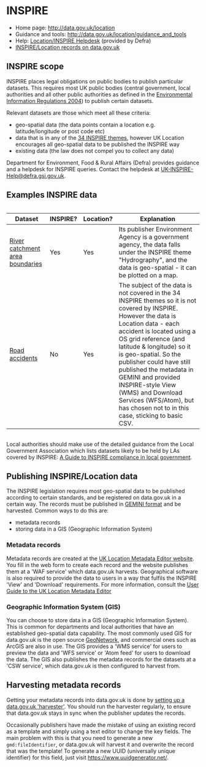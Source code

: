 # INSPIRE

* Home page: <http://data.gov.uk/location>
* Guidance and tools: <http://data.gov.uk/location/guidance_and_tools>
* Help: [Location/INSPIRE Helpdesk](mailto:UK-INSPIRE-Help@defra.gsi.gov.uk) (provided by Defra)
* [INSPIRE/Location records on data.gov.uk](http://data.gov.uk/data/search?UKLP=True)

## INSPIRE scope

INSPIRE places legal obligations on public bodies to publish particular datasets. This requires most UK public bodies (central government, local authorities and all other public authorities as defined in the [Environmental Information Regulations 2004](http://www.legislation.gov.uk/uksi/2004/3391/contents/made)) to publish certain datasets.

Relevant datasets are those which meet all these criteria:

* geo-spatial data (the data points contain a location e.g. latitude/longitude or post code etc)
* data that is in any of the [34 INSPIRE themes](http://inspire.ec.europa.eu/index.cfm/pageid/2/list/7), however UK Location encourages all geo-spatial data to be published the INSPIRE way
* existing data (the law does not compel you to collect any data)

Department for Environment, Food & Rural Affairs (Defra) provides guidance and a helpdesk for INSPIRE queries. Contact the helpdesk at [UK-INSPIRE-Help@defra.gsi.gov.uk](mailto:UK-INSPIRE-Help@defra.gsi.gov.uk).

## Examples INSPIRE data

<div style="height:1px;font-size:1px;">&nbsp;</div>

| Dataset | INSPIRE? | Location? | Explanation |
| ------- | -------- | --------- | ----------- |
| [River catchment area boundaries](http://data.gov.uk/dataset/water-framework-directive-river-waterbody-catchments-wms) | Yes | Yes | Its publisher Environment Agency is a government agency, the data falls under the INSPIRE theme "Hydrography", and the data is geo-spatial - it can be plotted on a map. |
| [Road accidents](http://data.gov.uk/dataset/road-accidents-safety-data) | No | Yes | The subject of the data is not covered in the 34 INSPIRE themes so it is not covered by INSPIRE. However the data is Location data - each accident is located using a OS grid reference (and latitude & longitude) so it is geo-spatial. So the publisher could have still published the metadata in GEMINI and provided INSPIRE-style View (WMS) and Download Services (WFS/Atom), but has chosen not to in this case, sticking to basic CSV.|

<div style="height:1px;font-size:1px;">&nbsp;</div>

Local authorities should make use of the detailed guidance from the Local Government Association which lists datasets likely to be held by LAs covered by INSPIRE: [A Guide to INSPIRE compliance in local government](http://www.local.gov.uk/c/document_library/get_file?uuid=ba19b779-eb8d-404c-af07-25ecd921aed9).

## Publishing INSPIRE/Location data

The INSPIRE legislation requires most geo-spatial data to be published according to certain standards, and be registered on data.gov.uk in a certain way. The records must be published in [GEMINI format](xxx) and be harvested. Common ways to do this are:

* metadata records
* storing data in a GIS (Geographic Information System)

### Metadata records

Metadata records are created at the [UK Location Metadata Editor website](https://locationmde.data.gov.uk/). You fill in the web form to create each record and the website publishes them at a 'WAF service' which data.gov.uk harvests. Geographical software is also required to provide the data to users in a way that fulfils the INSPIRE 'View' and 'Download' requirements. For more information, consult the [User Guide to the UK Location Metadata Editor](https://data.gov.uk/sites/default/files/library/Metadata%20Editor%20User%20Guide.pdf)

### Geographic Information System (GIS)

You can choose to store data in a GIS (Geographic Information System). This is common for departments and local authorities that have an established geo-spatial data capability. The most commonly used GIS for data.gov.uk is the open source [GeoNetwork](http://geonetwork-opensource.org/), and commercial ones such as ArcGIS are also in use. The GIS provides a 'WMS service' for users to preview the data and 'WFS service' or 'Atom feed' for users to download the data. The GIS also publishes the metadata records for the datasets at a 'CSW service', which data.gov.uk is then configured to harvest from.

## Harvesting metadata records

Getting your metadata records into data.gov.uk is done by [setting up a data.gov.uk 'harvester'](xxx). You should run the harvester regularly, to ensure that data.gov.uk stays in sync when the publisher updates the records.

Occasionally publishers have made the mistake of using an existing record as a template and simply using a text editor to change the key fields. The main problem with this is that you need to generate a new `gmd:fileIdentifier`, or data.gov.uk will harvest it and overwrite the record that was the template! To generate a new UUID (universally unique identifier) for this field, just visit <https://www.uuidgenerator.net/>.
